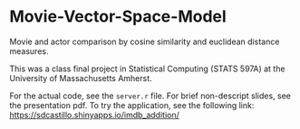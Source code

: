 # Movie-Vector-Space-Model
Movie and actor comparison by cosine similarity and euclidean distance measures.  

This was a class final project in Statistical Computing (STATS 597A) at the University of Massachusetts Amherst.  

For the actual code, see the `server.r` file.  For brief non-descript slides, see the presentation pdf.  To try the application, see the following link: https://sdcastillo.shinyapps.io/imdb_addition/
